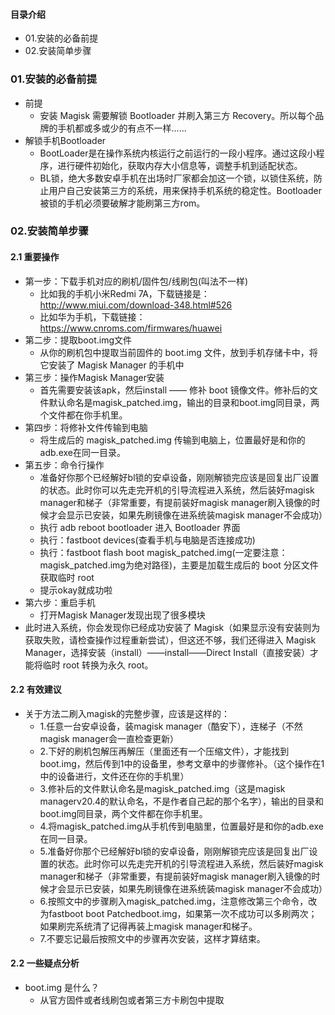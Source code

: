 #### 目录介绍
- 01.安装的必备前提
- 02.安装简单步骤



### 01.安装的必备前提
- 前提
    - 安装 Magisk 需要解锁 Bootloader 并刷入第三方 Recovery。所以每个品牌的手机都或多或少的有点不一样……
- 解锁手机Bootloader
    - BootLoader是在操作系统内核运行之前运行的一段小程序。通过这段小程序，进行硬件初始化，获取内存大小信息等，调整手机到适配状态。
    - BL锁，绝大多数安卓手机在出场时厂家都会加这一个锁，以锁住系统，防止用户自己安装第三方的系统，用来保持手机系统的稳定性。Bootloader被锁的手机必须要破解才能刷第三方rom。


### 02.安装简单步骤
#### 2.1 重要操作
- 第一步：下载手机对应的刷机/固件包/线刷包(叫法不一样)
    - 比如我的手机小米Redmi 7A，下载链接是：http://www.miui.com/download-348.html#526
    - 比如华为手机，下载链接：https://www.cnroms.com/firmwares/huawei
- 第二步：提取boot.img文件
    - 从你的刷机包中提取当前固件的 boot.img 文件，放到手机存储卡中，将它安装了 Magisk Manager 的手机中
- 第三步：操作Magisk Manager安装
    - 首先需要安装该apk，然后install —— 修补 boot 镜像文件。修补后的文件默认命名是magisk_patched.img，输出的目录和boot.img同目录，两个文件都在你手机里。
- 第四步：将修补文件传输到电脑
    - 将生成后的 magisk_patched.img 传输到电脑上，位置最好是和你的adb.exe在同一目录。
- 第五步：命令行操作
    - 准备好你那个已经解好bl锁的安卓设备，刚刚解锁完应该是回复出厂设置的状态。此时你可以先走完开机的引导流程进入系统，然后装好magisk manager和梯子（非常重要，有提前装好magisk manager刷入镜像的时候才会显示已安装，如果先刷镜像在进系统装magisk manager不会成功）
    - 执行 adb reboot bootloader 进入 Bootloader 界面
    - 执行：fastboot devices(查看手机与电脑是否连接成功)
    - 执行：fastboot flash boot magisk_patched.img(一定要注意：magisk_patched.img为绝对路径)，主要是加载生成后的 boot 分区文件获取临时 root
    - 提示okay就成功啦
- 第六步：重启手机
    - 打开Magisk Manager发现出现了很多模块
- 此时进入系统，你会发现你已经成功安装了 Magisk（如果显示没有安装则为获取失败，请检查操作过程重新尝试），但这还不够，我们还得进入 Magisk Manager，选择安装（install）——install——Direct Install（直接安装）才能将临时 root 转换为永久 root。




#### 2.2 有效建议
- 关于方法二刷入magisk的完整步骤，应该是这样的：
    - 1.任意一台安卓设备，装magisk manager（酷安下），连梯子（不然magisk manager会一直检查更新）
    - 2.下好的刷机包解压再解压（里面还有一个压缩文件），才能找到boot.img，然后传到1中的设备里，参考文章中的步骤修补。（这个操作在1中的设备进行，文件还在你的手机里）
    - 3.修补后的文件默认命名是magisk_patched.img（这是magisk managerv20.4的默认命名，不是作者自己起的那个名字），输出的目录和boot.img同目录，两个文件都在你手机里。
    - 4.将magisk_patched.img从手机传到电脑里，位置最好是和你的adb.exe在同一目录。
    - 5.准备好你那个已经解好bl锁的安卓设备，刚刚解锁完应该是回复出厂设置的状态。此时你可以先走完开机的引导流程进入系统，然后装好magisk manager和梯子（非常重要，有提前装好magisk manager刷入镜像的时候才会显示已安装，如果先刷镜像在进系统装magisk manager不会成功）
    - 6.按照文中的步骤刷入magisk_patched.img，注意修改第三个命令，改为fastboot boot Patchedboot.img，如果第一次不成功可以多刷两次；如果刷完系统清了记得再装上magisk manager和梯子。
    - 7.不要忘记最后按照文中的步骤再次安装，这样才算结束。



#### 2.2 一些疑点分析
- boot.img 是什么？
    - 从官方固件或者线刷包或者第三方卡刷包中提取











